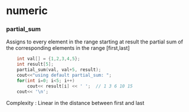 # numeric

### partial_sum

Assigns to every element in the range starting at result the partial sum of the corresponding elements in the range [first,last]

```cpp
    int val[] = {1,2,3,4,5};
    int result[5];
    partial_sum(val, val+5, result);
    cout<<"using default partial_sum: ";
    for(int i=0; i<5; i++) 
        cout<< result[i] << ' ';  // 1 3 6 10 15
    cout<< '\n';
```

Complexity : Linear in the distance between first and last
